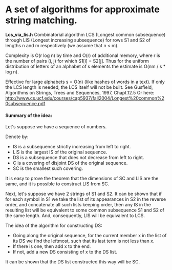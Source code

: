 A set of algorithms for approximate string matching.
====================================================
 
**Lcs_via_lis.h**
Combinatorial algorithm LCS (Longest common subsequence) through LIS (Longest increasing subsequence) for rows S1 and S2 of lengths n and m respectively (we assume that n < m).

Complexity is O(r log n) by time and O(r) of additional memory, where r is the number of pairs (i, j) for which S1[i] = S2[j]. Thus for the uniform distribution of letters of an alphabet of s elements the estimate is O(nm / s * log n).
 
Effective for large alphabets s = O(n) (like hashes of words in a text). If only the LCS length is needed, the LCS itself will not be built.
See Gusfield, Algorithms on Strings, Trees and Sequences, 1997, Chapt.12.5
Or here: http://www.cs.ucf.edu/courses/cap5937/fall2004/Longest%20common%20subsequence.pdf

#### Summary of the idea:
Let's suppose we have a sequence of numbers.

Denote by:
- IS is a subsequence strictly increasing from left to right.
- LIS is the largest IS of the original sequence.
- DS is a subsequence that does not decrease from left to right.
- C is a covering of disjoint DS of the original sequence.
- SC is the smallest such covering.

It is easy to prove the theorem that the dimensions of SC and LIS are the same, and it is possible to construct LIS from SC.

Next, let's suppose we have 2 strings of S1 and S2. It can be shown that if for each symbol in S1 we take the list of its appearances in S2 in the reverse order, and concatenate all such lists keeping order, then any IS in the resulting list will be equivalent to some common subsequence S1 and S2 of the same length. And, consequently, LIS will be equivalent to LCS.
 
The idea of the algorithm for constructing DS:
- Going along the original sequence, for the current member x in the list of its DS we find the leftmost, such that its last term is not less than x.
- If there is one, then add x to the end.
- If not, add a new DS consisting of x to the DS list.

It can be shown that the DS list constructed this way will be SC.

